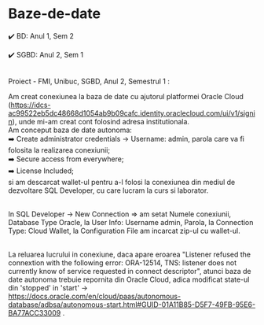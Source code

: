 # Baze-de-date

:heavy_check_mark: BD: Anul 1, Sem 2

:heavy_check_mark: SGBD: Anul 2, Sem 1


<br/>
Proiect - FMI, Unibuc, SGBD, Anul 2, Semestrul 1 :

Am creat conexiunea la baza de date cu ajutorul platformei Oracle Cloud (https://idcs-ac99522eb5dc48668d1054ab9b09cafc.identity.oraclecloud.com/ui/v1/signin), unde mi-am creat cont folosind adresa institutionala. 
<br/>  Am conceput baza de date autonoma:
<br/>:arrow_right: Create administrator credentials -> Username: admin, parola care va fi folosita la realizarea conexiunii;
<br/>:arrow_right: Secure access from everywhere;
<br/>:arrow_right: License Included;   
si am descarcat wallet-ul pentru a-l folosi la conexiunea din mediul de dezvoltare SQL Developer, cu care lucram la curs si laborator. 

<br/>In SQL Developer -> New Connection => am setat Numele conexiunii, Database Type Oracle, la User Info: Username admin, Parola, la Connection Type: Cloud Wallet, la Configuration File am incarcat zip-ul cu wallet-ul.

<br/>La reluarea lucrului in conexiune, daca apare eroarea "Listener refused the connextion with the following error: ORA-12514, TNS: listener does not currently know of service requested in connect descriptor", atunci baza de date autonoma trebuie repornita din Oracle Cloud, adica modificat state-ul din 'stopped' in 'start' -> https://docs.oracle.com/en/cloud/paas/autonomous-database/adbsa/autonomous-start.html#GUID-01A11B85-D5F7-49FB-95E6-BA77ACC33009 .
